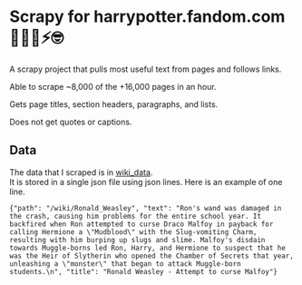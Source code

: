 # Scrapy for harrypotter.fandom.com 🧙🏻‍♂️⚡️🤓

A scrapy project that pulls most useful text from pages and follows links.

Able to scrape ~8,000 of the +16,000 pages in an hour.

Gets page titles, section headers, paragraphs, and lists.

Does not get quotes or captions.

## Data
The data that I scraped is in [wiki_data](wiki_data).  
It is stored in a single json file using json lines.
Here is an example of one line.  
```
{"path": "/wiki/Ronald_Weasley", "text": "Ron's wand was damaged in the crash, causing him problems for the entire school year. It backfired when Ron attempted to curse Draco Malfoy in payback for calling Hermione a \"Mudblood\" with the Slug-vomiting Charm, resulting with him burping up slugs and slime. Malfoy's disdain towards Muggle-borns led Ron, Harry, and Hermione to suspect that he was the Heir of Slytherin who opened the Chamber of Secrets that year, unleashing a \"monster\" that began to attack Muggle-born students.\n", "title": "Ronald Weasley - Attempt to curse Malfoy"}
```